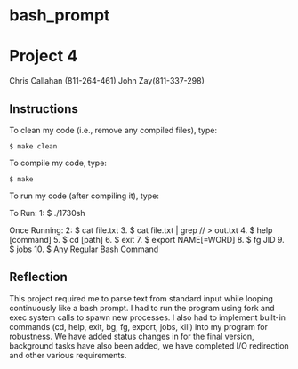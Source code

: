 # bash_prompt

# Project 4

Chris Callahan (811-264-461)
John Zay(811-337-298)

## Instructions

To clean my code (i.e., remove any compiled files), type:

```
$ make clean
```

To compile my code, type:

```
$ make
```

To run my code (after compiling it), type:

To Run:
1: $ ./1730sh

Once Running:
2: $ cat file.txt
3. $ cat file.txt | grep // > out.txt
4. $ help [command]
5. $ cd [path]
6. $ exit
7. $ export NAME[=WORD]
8. $ fg JID
9. $ jobs
10. $ Any Regular Bash Command


## Reflection
This project required me to parse text from standard input while looping continuously like a bash prompt. I had to run the program using fork and exec system calls to spawn new processes.  I also had to implement built-in commands (cd, help, exit, bg, fg, export, jobs, kill) into my program for robustness. We have added status changes in for the final version, background tasks have also been added, we have completed I/O redirection and other various requirements.
